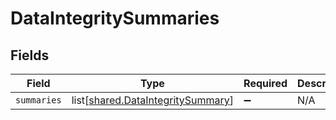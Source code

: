 # DataIntegritySummaries


## Fields

| Field                                                                                | Type                                                                                 | Required                                                                             | Description                                                                          |
| ------------------------------------------------------------------------------------ | ------------------------------------------------------------------------------------ | ------------------------------------------------------------------------------------ | ------------------------------------------------------------------------------------ |
| `summaries`                                                                          | list[[shared.DataIntegritySummary](undefined/models/shared/dataintegritysummary.md)] | :heavy_minus_sign:                                                                   | N/A                                                                                  |